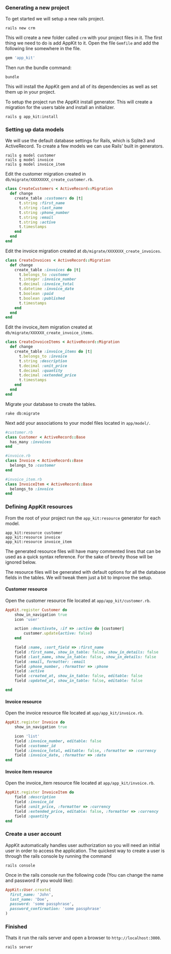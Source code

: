 ### Generating a new project

To get started we will setup a new rails project.

    rails new crm

This will create a new folder called `crm` with your project files in it. The
first thing we need to do is add AppKit to it. Open the file `Gemfile` and add
the following line somewhere in the file.

```ruby
gem 'app_kit'
```

Then run the bundle command:

    bundle

This will install the AppKit gem and all of its dependencies as well as set them
up in your project.

To setup the project run the AppKit install generator. This will create a
migration for the users table and install an initializer.

    rails g app_kit:install

<a id="models" name="models"></a>
### Setting up data models

We will use the default database settings for Rails, which is Sqlite3 and
ActiveRecord. To create a few models we can use Rails' built in generators.

    rails g model customer
    rails g model invoice
    rails g model invoice_item

Edit the customer migration created in `db/migrate/XXXXXXXX_create_customer.rb`.

```ruby
class CreateCustomers < ActiveRecord::Migration
  def change
    create_table :customers do |t|
      t.string :first_name
      t.string :last_name
      t.string :phone_number
      t.string :email
      t.string :active
      t.timestamps
    end
  end
end
```

Edit the invoice migration created at `db/migrate/XXXXXXX_create_invoices`.

```ruby
class CreateInvoices < ActiveRecord::Migration
  def change
    create_table :invoices do |t|
      t.belongs_to :customer
      t.integer :invoice_number
      t.decimal :invoice_total
      t.datetime :invoice_date
      t.boolean :paid
      t.boolean :published
      t.timestamps
    end
  end
end
```
Edit the invoice\_item migration created at
`db/migrate/XXXXXX_create_invoice_items`.

```ruby
class CreateInvoiceItems < ActiveRecord::Migration
  def change
    create_table :invoice_items do |t|
      t.belongs_to :invoice
      t.string :description
      t.decimal :unit_price
      t.decimal :quantity
      t.decimal :extended_price
      t.timestamps
    end
  end
end
```

Migrate your database to create the tables.

    rake db:migrate

Next add your associations to your model files located in `app/model/`.

```ruby
#customer.rb
class Customer < ActiveRecord::Base
  has_many :invoices
end

#invoice.rb
class Invoice < ActiveRecord::Base
  belongs_to :customer
end

#invoice_item.rb
class InvoiceItem < ActiveRecord::Base
  belongs_to :invoice
end
```

<a id="resources" name="resources"></a>
### Defining AppKit resources

From the root of your project run the `app_kit:resource` generator for each
model.

    app_kit:resource customer
    app_kit:resource invoice
    app_kit:resource invoice_item

The generated resource files will have many commented lines that can be used as
a quick syntax reference. For the sake of brevity those will be ignored below.

The resource files will be generated with default options for all the database
fields in the tables. We will tweak them just a bit to improve the setup.

<a id="customer-resource" name="customer-resource"></a>
#### Customer resource

Open the customer resource file located at `app/app_kit/customer.rb`.

```ruby
AppKit.register Customer do
    show_in_navigation true
    icon 'user'

    action :deactivate, :if => :active do |customer|
        customer.update(active: false)
    end

    field :name, :sort_field => :first_name
    field :first_name, show_in_table: false, show_in_details: false
    field :last_name, show_in_table: false, show_in_details: false
    field :email, formatter: :email
    field :phone_number, :formatter => :phone
    field :active
    field :created_at, show_in_table: false, editable: false
    field :updated_at, show_in_table: false, editable: false

end
```

<a id="invoice-resource" name="invoice-resource"></a>
#### Invoice resource

Open the invoice resource file located at `app/app_kit/invoice.rb`.

```ruby
AppKit.register Invoice do
    show_in_navigation true

    icon 'list'
    field :invoice_number, editable: false
    field :customer_id
    field :invoice_total, editable: false, :formatter => :currency
    field :invoice_date, :formatter => :date
end
```

<a id="invoice-item-resource" name="invoice-item-resource"></a>
#### Invoice item resource

Open the invoice\_item resource file located at `app/app_kit/invoice.rb`.

```ruby
AppKit.register InvoiceItem do
    field :description
    field :invoice_id
    field :unit_price, :formatter => :currency
    field :extended_price, editable: false, :formatter => :currency
    field :quantity
end
```

<a id="user" name="user"></a>
### Create a user account

AppKit automatically handles user authorization so you will need an initial
user in order to access the application. The quickest way to create a user
is through the rails console by running the command

    rails console

Once in the rails console run the following code (You can change the name and
password if you would like):

```ruby
AppKit::User.create(
  first_name: 'John',
  last_name: 'Doe',
  password: 'some passphrase',
  password_confirmation: 'some passphrase'
)
```

### Finished

Thats it run the rails server and open a browser to `http://localhost:3000`.

    rails server
